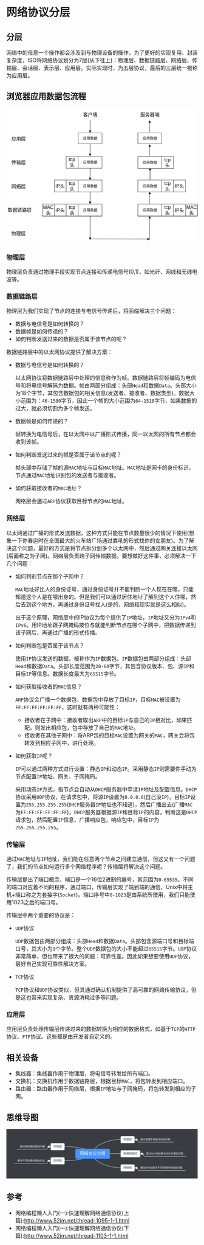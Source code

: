 # 网络协议分层

## 分层
网络中的任意一个操作都会涉及到与物理设备的操作，为了更好的实现复用、封装复杂度，ISO将网络协议划分为7层(从下往上)：物理层、数据链路层、网络层、传输层、会话层、表示层、应用层。实际实现时，为五层协议，最后的三层统一被称为应用层。

## 浏览器应用数据包流程

![浏览器应用数据包流程](raw/浏览器应用数据包流程.png)

### 物理层

物理层负责通过物理手段实现节点连接和传递电信号(0,1)，如光纤、网线和无线电波等。

### 数据链路层

物理层为我们实现了节点的连接与电信号传递后，将面临解决三个问题：

- 数据与电信号是如何转换的？
- 数据帧是如何传递的？
- 如何判断发送过来的数据是否属于该节点的呢？

数据链路层中的以太网协议提供了解决方案：

- 数据与电信号是如何转换的？

  以太网协议将数据链路层中处理的信息称作为帧。数据链路层将帧编码为电信号和将电信号解码为数据。帧由两部分组成：头部`Head`和数据`Data`。头部大小为18个字节，其包含数据包的相关信息(发送者、接收者、数据类型)。数据大小范围为：`46-1500`字节，因此一个帧的大小范围为`64-1518`字节，如果数据的过大，就必须切割为多个帧发送。

- 数据帧是如何传递的？

  帧转换为电信号后，在以太网中以广播形式传播，同一以太网的所有节点都会收到该帧。

- 如何判断发送过来的帧是否属于该节点的呢？

  帧头部中存储了帧的源`MAC`地址与目标`MAC`地址。`MAC`地址是网卡的身份标识，节点通过`MAC`地址识别包的发送者与接收者。

- 如何获取接收者的`MAC`地址？

  网络层会通过`ARP`协议获取目标节点的`MAC`地址。

### 网络层

以太网通过广播的形式发送数据，这种方式只能在节点数量很少的情况下使用(想象一下你春运时在全国最大的火车站广场通过靠吼的形式找你的女朋友)。为了解决这个问题，最好的方式是将节点拆分到多个以太网中，然后通过网关连接以太网(后面称之为子网)。网络层负责跨子网传输数据。要想做好这件事，必须解决一下几个问题：

- 如何判别节点在那个子网中？

  `MAC`地址好比人的身份证号，通过身份证号并不能判断一个人现在在哪，只能知道这个人是在哪出身的。但是我们可以通过居住地址了解到这个人住哪，然后去到这个地方，再通过身份证号找人(是的，网络和现实就是这么相似)。

  出于这个原理，网络层中的IP协议为每个提供了`IP`地址，`IP`地址又分为`IPv4`和`IPv6`。用IP地址跟子网掩码按位与就能判断节点在哪个子网中，把数据传递到该子网后，再通过广播的形式传播。

- 如何判断包是否属于该节点？

  使用`IP`协议发送的数据，被称作为`IP`数据包。`IP`数据包由两部分组成：头部`Head`和数据`Data`。头部长度范围为`20-60`字节，其包含协议版本、包、源`IP`和目标`IP`等信息。数据长度最大为`65515`字节。

- 如何获取接收者的`MAC`信息？

  `ARP`协议会广播一个数据包，数据包中存放了目标`IP`，目标`MAC`被设置为`FF:FF:FF:FF:FF:FF`，这时就有两种可能性：

  - 接收者在子网中：接收者取出`ARP`中的目标`IP`与自己的`IP`相对比，如果匹配，则发出相应包，包中存放了自己的`MAC`地址。
  - 接收者在其他子网中：将ARP包的目标`MAC`设置为网关的`MAC`，网关会将包转发到相应子网中，进行处理。

- 如何获取`IP`呢？

  `IP`可以通过两种方式进行设置：静态`IP`和动态`IP`。采用静态`IP`则需要你手动为节点配置`IP`地址、网关、子网掩码。

  采用动态`IP`方式，指节点会自动从`DHCP`服务器中申请`IP`地址及配置信息。`DHCP`协议采用`UDP`协议，在请求包中，将源`IP`设置为`0.0.0.0`(自己没`IP`)，目标`IP`设置为`255.255.255.255`(`DHCP`服务器`IP`地址也不知道)，然后广播出去(广播`MAC`为`FF:FF:FF:FF:FF:FF`)，`DHCP`服务器根据源`IP`和目标`IP`的内容，判断这是`DHCP`请求包，然后配置`IP`信息，广播响应包，响应包中，目标`IP`为`255.255.255.255`。

### 传输层

通过`MAC`地址与`IP`地址，我们能在任意两个节点之间建立通信，但这又有一个问题了，我们的节点如何运行多个网络程序呢？传输层将解决这个问题。

传输层提出了端口概念，端口是一个16位2进制的编号，其范围为`0-65535`。不同的端口对应着不同的程序，通过端口，传输层实现了端到端的通信，Unix中将主机+端口称之为套接字(`Socket`)。端口序号中`0-1023`是由系统所使用，我们只能使用1023之后的端口号。

传输层中两个重要的协议是：

- `UDP`协议

  `UDP`数据包由两部分组成：头部`Head`和数据`Data`。头部包含源端口号和目标端口号，其大小为`8`个字节。整个`UDP`数据包的大小不能超过`65515`字节。`UDP`协议非常简单，但也带来了很大的问题：可靠性差。因此如果想要使用`UDP`协议，最好自己实现可靠性解决方案。

- `TCP`协议

  `TCP`协议和`UDP`协议类似，但其通过确认机制提供了高可靠的网络传输协议，但是这也带来实现复杂、资源消耗过多等问题。

### 应用层

应用层负责处理传输层传递过来的数据转换为相应的数据格式，如基于`TCP`的`HTTP`协议、`FTP`协议。这些都是由开发者自定义的。

## 相关设备

- 集线器：集线器作用于物理层，将电信号转发给所有端口。
- 交换机：交换机作用于数据链路层，根据目标`MAC`，将包转发到相应端口。
- 路由器：路由器作用于网络层，根据`IP`地址与子网掩码，将包转发到相应的子网。

## 思维导图

![网络协议分层](raw/网络协议分层.png)

## 参考

- 网络编程懒人入门(一):快速理解网络通信协议(上篇):http://www.52im.net/thread-1095-1-1.html
- 网络编程懒人入门(一):快速理解网络通信协议(下篇):<http://www.52im.net/thread-1103-1-1.html>


